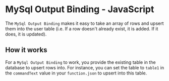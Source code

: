 # MySql Output Binding - JavaScript

The `MySql Output Binding` makes it easy to take an array of rows and upsert them into the user table (i.e. If a row doesn't already exist, it is added. If it does, it is updated).

## How it works

For a `MySql Output Binding` to work, you provide the existing table in the database to upsert rows into. For instance, you can set the table to `table1` in the `commandText` value in your `function.json` to upsert into this table.
